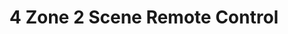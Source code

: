 ---
date_added: 2021-04-11
model: ZB-5004
vendor: RGB Genie
title: 4 Zone 2 Scene Remote Control
category: remote
supports: action
zigbeemodel: ['RGBgenie ZB-5004']
compatible: [z2m]
mlink: https://rgbgenie.com/?product=rgbgenie-4-zone-2-scene-remote-zigbee
link: https://www.amazon.com/dp/B07KGHQ6BW/
link2: 
link3: 
---